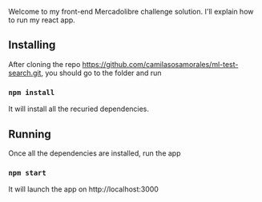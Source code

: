 Welcome to my front-end Mercadolibre challenge solution. I'll explain how to run my react app. 

## Installing

After cloning the repo https://github.com/camilasosamorales/ml-test-search.git, you should go to the folder and run

### `npm install                                                                                                  `

It will install all the recuried dependencies.

## Running
Once all the dependencies are installed, run the app

### `npm start                                                                                                  `

It will launch the app on http://localhost:3000

